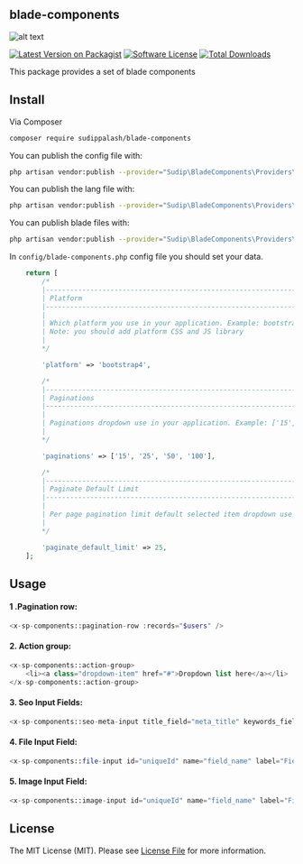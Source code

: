 ## blade-components

![alt text](https://github.com/sudippalash/blade-components/blob/master/img.jpg?raw=true)


[![Latest Version on Packagist][ico-version]][link-packagist]
[![Software License][ico-license]](LICENSE.md)
[![Total Downloads][ico-downloads]][link-downloads]


This package provides a set of blade components


## Install

Via Composer

```bash
composer require sudippalash/blade-components
```

You can publish the config file with:

```bash
php artisan vendor:publish --provider="Sudip\BladeComponents\Providers\AppServiceProvider" --tag=config
```

You can publish the lang file with:

```bash
php artisan vendor:publish --provider="Sudip\BladeComponents\Providers\AppServiceProvider" --tag=lang
```

You can publish blade files with:

```bash
php artisan vendor:publish --provider="Sudip\BladeComponents\Providers\AppServiceProvider" --tag=views
```

In `config/blade-components.php` config file you should set your data.

```php
    return [
        /*
        |--------------------------------------------------------------------------
        | Platform
        |--------------------------------------------------------------------------
        |
        | Which platform you use in your application. Example: bootstrap3 or bootstrap4 or bootstrap5
        | Note: you should add platform CSS and JS library
        | 
        */

        'platform' => 'bootstrap4',

        /*
        |--------------------------------------------------------------------------
        | Paginations
        |--------------------------------------------------------------------------
        |
        | Paginations dropdown use in your application. Example: ['15', '25', '50', '100']
        | 
        */

        'paginations' => ['15', '25', '50', '100'],

        /*
        |--------------------------------------------------------------------------
        | Paginate Default Limit
        |--------------------------------------------------------------------------
        |
        | Per page pagination limit default selected item dropdown use in your application. Example: 15 / 25 / 50 / 100
        | 
        */

        'paginate_default_limit' => 25,
    ];
```

## Usage

#### 1 .Pagination row:
```php
<x-sp-components::pagination-row :records="$users" />
```

#### 2. Action group:
```php
<x-sp-components::action-group>
    <li><a class="dropdown-item" href="#">Dropdown list here</a></li>
</x-sp-components::action-group>
```

#### 3. Seo Input Fields:
```php
<x-sp-components::seo-meta-input title_field="meta_title" keywords_field="meta_keywords" description_field="meta_description" :data="$data" />
```

#### 4. File Input Field:
```php
<x-sp-components::file-input id="uniqueId" name="field_name" label="Field label" required="required" multiple="multiple" path="https://exapmle.com/image.png" />
```

#### 5. Image Input Field:
```php
<x-sp-components::image-input id="uniqueId" name="field_name" label="Field label" required="required" multiple="multiple" path="https://exapmle.com/image.png" />
```

## License

The MIT License (MIT). Please see [License File](LICENSE.md) for more information.

[ico-version]: https://img.shields.io/packagist/v/sudippalash/blade-components?style=flat-square
[ico-downloads]: https://img.shields.io/packagist/dt/sudippalash/blade-components?style=flat-square
[ico-license]: https://img.shields.io/github/license/sudippalash/blade-components?style=flat-square
[link-packagist]: https://packagist.org/packages/sudippalash/blade-components
[link-downloads]: https://packagist.org/packages/sudippalash/blade-components
[link-author]: https://github.com/sudippalash
